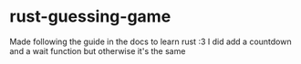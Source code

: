 # rust-guessing-game

Made following the guide in the docs to learn rust :3
I did add a countdown and a wait function but otherwise it's the same

